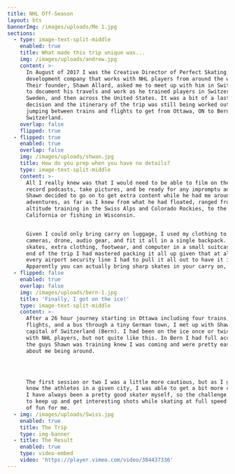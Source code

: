 ```yaml
---
title: NHL Off-Season
layout: bts
bannerImg: /images/uploads/Me 1.jpg
sections:
  - type: image-text-split-middle
    enabled: true
    title: What made this trip unique was...
    img: /images/uploads/andrew.jpg
    content: >-
      In August of 2017 I was the Creative Director of Perfect Skating, a hockey
      development company that works with NHL players from around the world.
      Their founder, Shawn Allard, asked me to meet up with him in Switzerland
      to document his travels and work as he trained players in Switzerland,
      Sweden, and then across the United States. It was a bit of a last minute
      decision and the itinerary of the trip was still being worked out as I was
      jumping between trains and flights to get from Ottawa, ON to Bern,
      Switzerland.
    overlap: false
    flipped: true
  - flipped: true
    enabled: true
    overlap: false
    img: /images/uploads/shwan.jpg
    title: How do you prep when you have no details?
    type: image-text-split-middle
    content: >-
      All I really knew was that I would need to be able to film on the ice,
      record podcasts, take pictures, and be ready for any impromptu adventures
      Shawn decided to go on to get extra content while he had me around. Those
      adventures, as far as I knew from what he had floated, ranged from
      altitude training in the Swiss Alps and Colorado Rockies, to the desert of
      California or fishing in Wisconsin.


      Given I could only bring carry on luggage, I used my clothing to wrap
      cameras, drone, audio gear, and fit it all in a single backpack. I put my
      skates, extra clothing, footwear, and computer in a small suitcase. By the
      end of the trip I had mastered packing it all up given that at almost
      every airport security line I had to pull it all out to have it inspected.
      Apparently you can actually bring sharp skates in your carry on, who knew?
  - flipped: false
    enabled: true
    overlap: false
    img: /images/uploads/bern-1.jpg
    title: 'Finally, I got on the ice!'
    type: image-text-split-middle
    content: >-
      After a 26 hour journey starting in Ottawa including four trains, two
      flights, and a bus through a tiny German town, I met up with Shawn in the
      capital of Switzerland (Bern). I had been on the ice once or twice before
      with NHL players, but not quite like this. In Bern I had full access. All
      the guys Shawn was training knew I was coming and were pretty easy going
      about me being around. 




      The first session or two I was a little more cautious, but as I got to
      know the athletes in a given city, I was able to get a bit more creative.
      I have always been a pretty good skater myself, so the challenge of trying
      to keep up and get interesting shots while skating at full speed was a lot
      of fun for me.
  - img: /images/uploads/Swiss.jpg
    enabled: true
    title: The Trip
    type: img-banner
  - title: The Result
    enabled: true
    type: video-embed
    video: 'https://player.vimeo.com/video/384437336'
---
```

